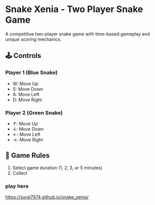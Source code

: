 # Snake Xenia - Two Player Snake Game

A competitive two-player snake game with time-based gameplay and unique scoring mechanics.

## 🕹️ Controls

### Player 1 (Blue Snake)

- W: Move Up
- S: Move Down
- A: Move Left
- D: Move Right

### Player 2 (Green Snake)

- ↑: Move Up
- ↓: Move Down
- ←: Move Left
- →: Move Right

## 🎯 Game Rules

1. Select game duration (1, 2, 3, or 5 minutes)
2. Collect

### play here

https://suraj7974.github.io/snake_xenia/
